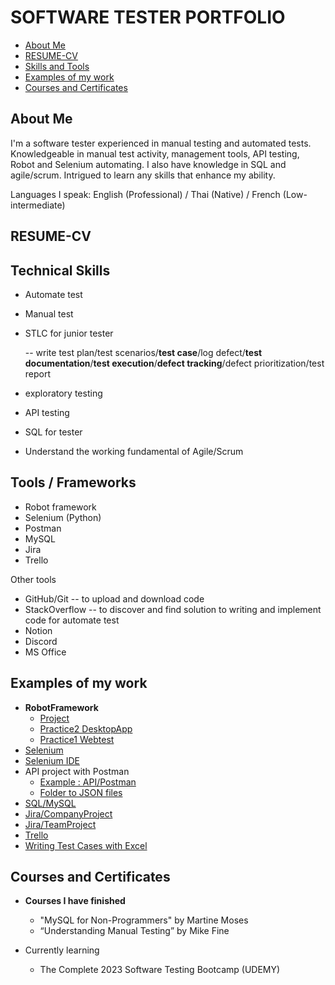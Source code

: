 # SOFTWARE TESTER PORTFOLIO
- [About Me](#about-me)
- [RESUME-CV](#RESUME-CV)
- [Skills and Tools ](#skills-and-tools)
- [Examples of my work](#examples-of-my-work)
- [Courses and Certificates](#Courses-and-Certificates)

## About Me
I'm a software tester experienced in manual testing and automated tests. Knowledgeable in manual test activity, management tools, API testing, Robot and Selenium automating. I also have knowledge in SQL and agile/scrum. Intrigued to learn any skills that enhance my ability.



Languages I speak: English (Professional) / Thai (Native) / French (Low-intermediate)

## RESUME-CV

## Technical Skills 
-  Automate test
-  Manual test
-  STLC for junior tester
  
   -- write test plan/test scenarios/**test case**/log defect/**test documentation**/**test execution**/**defect tracking**/defect prioritization/test report
-  exploratory testing
-  API testing
-  SQL for tester
-  Understand the working fundamental of Agile/Scrum
   
## Tools / Frameworks
- Robot framework 
- Selenium (Python)
- Postman 
- MySQL
- Jira 
- Trello

Other tools
- GitHub/Git -- to upload and download code
- StackOverflow -- to discover and find solution to writing and implement code for automate test
- Notion
- Discord
- MS Office

## Examples of my work
- **RobotFramework**
  - [Project](https://github.com/jijdp/robotframework/tree/main/robotproject1/robot_selenium_project1)
  - [Practice2 DesktopApp](https://github.com/jijdp/RobotPractice2/tree/main/robot_practice_desktopapp)
  - [Practice1 Webtest](https://github.com/jijdp/RobotPractice1/tree/main/robot_practice_webtest)
-  [Selenium](https://github.com/jijdp/selenium/blob/main/main.py)
-  [Selenium IDE](https://github.com/jijdp/portfolio-details/tree/main/SeleniumIDE)
- API project with Postman
  - [Example : API/Postman](https://github.com/jijdp/portfolio-details/blob/main/API/PostmanExample.md)
  - [Folder to JSON files](https://github.com/jijdp/portfolio-details/tree/main/API) 
- [SQL/MySQL](https://github.com/jijdp/portfolio-details/blob/main/sql1.md)
- [Jira/CompanyProject](https://github.com/jijdp/portfolio-details/blob/main/JiraCompany.md)
- [Jira/TeamProject](https://github.com/jijdp/portfolio-details/blob/main/JiraTeam.md)
- [Trello](https://github.com/jijdp/portfolio-details/blob/main/Trello.md)
- [Writing Test Cases with Excel ](https://1drv.ms/x/s!AgT1PaqGeGECgjT0N09vMdqe0hK6?e=3ffwST)
 
## Courses and Certificates

- **Courses I have finished**
  -  "MySQL for Non-Programmers" by Martine Moses 
  -  “Understanding Manual Testing” by Mike Fine

- Currently learning
  -  The Complete 2023 Software Testing Bootcamp (UDEMY)
